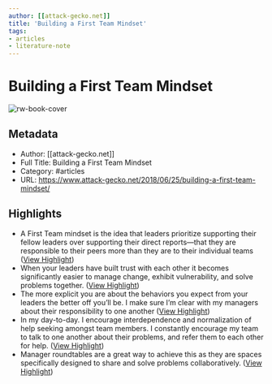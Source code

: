 ```yaml
---
author: [[attack-gecko.net]]
title: 'Building a First Team Mindset'
tags: 
- articles
- literature-note
---
```

# Building a First Team Mindset

![rw-book-cover](https://readwise-assets.s3.amazonaws.com/static/images/article1.be68295a7e40.png)

## Metadata
- Author: [[attack-gecko.net]]
- Full Title: Building a First Team Mindset
- Category: #articles
- URL: https://www.attack-gecko.net/2018/06/25/building-a-first-team-mindset/

## Highlights
- A First Team mindset is the idea that leaders prioritize supporting their fellow leaders over supporting their direct reports—that they are responsible to their peers more than they are to their individual teams ([View Highlight](https://read.readwise.io/read/01grsjmkgbwaczxx7kd1ggaxkd))
- When your leaders have built trust with each other it becomes significantly easier to manage change, exhibit vulnerability, and solve problems together. ([View Highlight](https://read.readwise.io/read/01grsjng150xbvksve0ry3vzk3))
- The more explicit you are about the behaviors you expect from your leaders the better off you’ll be. I make sure I’m clear with my managers about their responsibility to one another ([View Highlight](https://read.readwise.io/read/01grsk3shtpq2d75fdg0yc1td6))
- In my day-to-day. I encourage interdependence and normalization of help seeking amongst team members. I constantly encourage my team to talk to one another about their problems, and refer them to each other for help. ([View Highlight](https://read.readwise.io/read/01grsk57eserk4n4h6s0rdaqnr))
- Manager roundtables are a great way to achieve this as they are spaces specifically designed to share and solve problems collaboratively. ([View Highlight](https://read.readwise.io/read/01grsk6yjr5reczpdy9hnmbewr))
